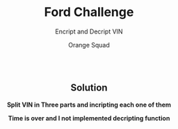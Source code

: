 
<h1 align="center">Ford Challenge</h1> 
<p align="center">Encript and Decript VIN</p>

<p align="center">Orange Squad</p>

<br>
<br>

<h2 align="center">Solution</h2>
<p align="center"><strong> Split VIN in Three parts and incripting each one of them</strong></p>



<p align="center"><strong>Time is over and I not implemented decripting function</strong></p>



